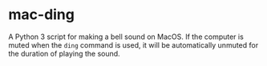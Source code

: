 # mac-ding

A Python 3 script for making a bell sound on MacOS. If the computer is muted when the `ding` command is used, it will be automatically unmuted for the duration of playing the sound.
